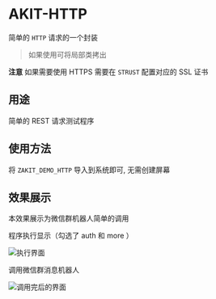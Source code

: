 # AKIT-HTTP

简单的 `HTTP` 请求的一个封装

> 如果使用可将局部类拷出

**注意** 如果需要使用 HTTPS 需要在 `STRUST` 配置对应的 SSL 证书

## 用途

简单的 REST 请求测试程序

## 使用方法

将 `ZAKIT_DEMO_HTTP` 导入到系统即可, 无需创建屏幕

## 效果展示

本效果展示为微信群机器人简单的调用

程序执行显示（勾选了 auth 和 more ）

![执行界面](attachments/im20230530094318.png)

调用微信群消息机器人

![调用完后的界面](attachments/im20230530095639.png)
